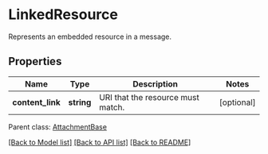 # LinkedResource

Represents an embedded resource in a message.

## Properties
Name | Type | Description | Notes
---- | ---- | ----------- | -----
**content_link** | **string** | URI that the resource must match. | [optional] 

 Parent class: [AttachmentBase](AttachmentBase.md)



[[Back to Model list]](README.md#documentation-for-models) [[Back to API list]](README.md#documentation-for-api-endpoints) [[Back to README]](README.md)

